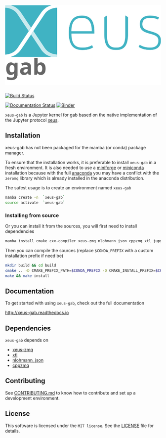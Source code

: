 # ![xeus-gab](docs/source/xeus-logo.svg)

[![Build Status](https://github.com/TeddyRandby/xeus-gab/actions/workflows/main.yml/badge.svg)](https://github.com/TeddyRandby/xeus-gab/actions/workflows/main.yml)

[![Documentation Status](http://readthedocs.org/projects/xeus-gab/badge/?version=latest)](https://xeus-gabreadthedocs.io/en/latest/?badge=latest)
[![Binder](https://mybinder.org/badge_logo.svg)](https://mybinder.org/v2/gh/TeddyRandby/xeus-gab/main?urlpath=/lab/tree/notebooks/xeus-gab.ipynb)

`xeus-gab` is a Jupyter kernel for gab based on the native implementation of the
Jupyter protocol [xeus](https://github.com/jupyter-xeus/xeus).

## Installation

xeus-gab has not been packaged for the mamba (or conda) package manager.

To ensure that the installation works, it is preferable to install `xeus-gab` in a
fresh environment. It is also needed to use a
[miniforge](https://github.com/conda-forge/miniforge#mambaforge) or
[miniconda](https://conda.io/miniconda.html) installation because with the full
[anaconda](https://www.anaconda.com/) you may have a conflict with the `zeromq` library
which is already installed in the anaconda distribution.

The safest usage is to create an environment named `xeus-gab`

```bash
mamba create -n  `xeus-gab`
source activate  `xeus-gab`
```

<!-- ### Installing from conda-forge

Then you can install in this environment `xeus-gab` and its dependencies

```bash
mamba install`xeus-gab` notebook -c conda-forge
``` -->

### Installing from source

Or you can install it from the sources, you will first need to install dependencies

```bash
mamba install cmake cxx-compiler xeus-zmq nlohmann_json cppzmq xtl jupyterlab -c conda-forge
```

Then you can compile the sources (replace `$CONDA_PREFIX` with a custom installation
prefix if need be)

```bash
mkdir build && cd build
cmake .. -D CMAKE_PREFIX_PATH=$CONDA_PREFIX -D CMAKE_INSTALL_PREFIX=$CONDA_PREFIX -D CMAKE_INSTALL_LIBDIR=lib
make && make install
```

<!-- ## Trying it online

To try out xeus-gab interactively in your web browser, just click on the binder link:
(Once Conda Package is Ready)

[![Binder](binder-logo.svg)](https://mybinder.org/v2/gh/TeddyRandby/xeus-gab/main?urlpath=/lab/tree/notebooks/xeus-gab.ipynb) -->



## Documentation

To get started with using `xeus-gab`, check out the full documentation

http://xeus-gab.readthedocs.io


## Dependencies

`xeus-gab` depends on

- [xeus-zmq](https://github.com/jupyter-xeus/xeus-zmq)
- [xtl](https://github.com/xtensor-stack/xtl)
- [nlohmann_json](https://github.com/nlohmann/json)
- [cppzmq](https://github.com/zeromq/cppzmq)

## Contributing

See [CONTRIBUTING.md](./CONTRIBUTING.md) to know how to contribute and set up a
development environment.

## License

This software is licensed under the `MIT license`. See the [LICENSE](LICENSE)
file for details.
